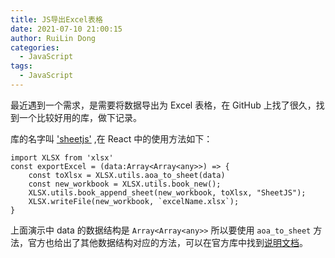 ```yaml
---
title: JS导出Excel表格
date: 2021-07-10 21:00:15
author: RuiLin Dong
categories:
  - JavaScript
tags:
  - JavaScript
---
```


最近遇到一个需求，是需要将数据导出为 Excel 表格，在 GitHub 上找了很久，找到一个比较好用的库，做下记录。
<!-- more -->

库的名字叫 ['sheetjs'](https://github.com/SheetJS/sheetjs) ,在 React 中的使用方法如下：
```JSX
import XLSX from 'xlsx'
const exportExcel = (data:Array<Array<any>>) => {
    const toXlsx = XLSX.utils.aoa_to_sheet(data)
    const new_workbook = XLSX.utils.book_new();
    XLSX.utils.book_append_sheet(new_workbook, toXlsx, "SheetJS");
    XLSX.writeFile(new_workbook, `excelName.xlsx`);
}      
```
上面演示中 data 的数据结构是 `Array<Array<any>>` 所以要使用 `aoa_to_sheet` 方法，官方也给出了其他数据结构对应的方法，可以在官方库中找到[说明文档](https://github.com/SheetJS/sheetjs#readme)。
